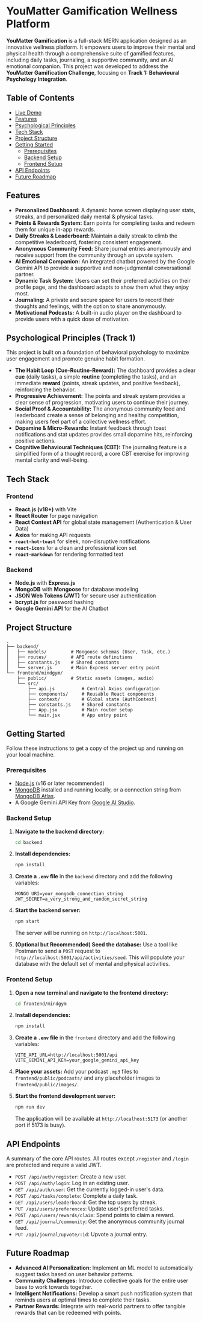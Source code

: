 # YouMatter Gamification Wellness Platform

 <!-- Replace with a real screenshot of your app's dashboard -->

**YouMatter Gamification** is a full-stack MERN application designed as an innovative wellness platform. It empowers users to improve their mental and physical health through a comprehensive suite of gamified features, including daily tasks, journaling, a supportive community, and an AI emotional companion. This project was developed to address the **YouMatter Gamification Challenge**, focusing on **Track 1: Behavioural Psychology Integration**.

## Table of Contents

- [Live Demo](#live-demo)
- [Features](#features)
- [Psychological Principles](#psychological-principles)
- [Tech Stack](#tech-stack)
- [Project Structure](#project-structure)
- [Getting Started](#getting-started)
  - [Prerequisites](#prerequisites)
  - [Backend Setup](#backend-setup)
  - [Frontend Setup](#frontend-setup)
- [API Endpoints](#api-endpoints)
- [Future Roadmap](#future-roadmap)


## Features

- **Personalized Dashboard:** A dynamic home screen displaying user stats, streaks, and personalized daily mental & physical tasks.
- **Points & Rewards System:** Earn points for completing tasks and redeem them for unique in-app rewards.
- **Daily Streaks & Leaderboard:** Maintain a daily streak to climb the competitive leaderboard, fostering consistent engagement.
- **Anonymous Community Feed:** Share journal entries anonymously and receive support from the community through an upvote system.
- **AI Emotional Companion:** An integrated chatbot powered by the Google Gemini API to provide a supportive and non-judgmental conversational partner.
- **Dynamic Task System:** Users can set their preferred activities on their profile page, and the dashboard adapts to show them what they enjoy most.
- **Journaling:** A private and secure space for users to record their thoughts and feelings, with the option to share anonymously.
- **Motivational Podcasts:** A built-in audio player on the dashboard to provide users with a quick dose of motivation.

## Psychological Principles (Track 1)

This project is built on a foundation of behavioral psychology to maximize user engagement and promote genuine habit formation.

- **The Habit Loop (Cue-Routine-Reward):** The dashboard provides a clear **cue** (daily tasks), a simple **routine** (completing the tasks), and an immediate **reward** (points, streak updates, and positive feedback), reinforcing the behavior.
- **Progressive Achievement:** The points and streak system provides a clear sense of progression, motivating users to continue their journey.
- **Social Proof & Accountability:** The anonymous community feed and leaderboard create a sense of belonging and healthy competition, making users feel part of a collective wellness effort.
- **Dopamine & Micro-Rewards:** Instant feedback through toast notifications and stat updates provides small dopamine hits, reinforcing positive actions.
- **Cognitive Behavioural Techniques (CBT):** The journaling feature is a simplified form of a thought record, a core CBT exercise for improving mental clarity and well-being.

## Tech Stack

### Frontend
- **React.js (v18+)** with Vite
- **React Router** for page navigation
- **React Context API** for global state management (Authentication & User Data)
- **Axios** for making API requests
- **`react-hot-toast`** for sleek, non-disruptive notifications
- **`react-icons`** for a clean and professional icon set
- **`react-markdown`** for rendering formatted text

### Backend
- **Node.js** with **Express.js**
- **MongoDB** with **Mongoose** for database modeling
- **JSON Web Tokens (JWT)** for secure user authentication
- **bcrypt.js** for password hashing
- **Google Gemini API** for the AI Chatbot

## Project Structure

```
.
├── backend/
│   ├── models/         # Mongoose schemas (User, Task, etc.)
│   ├── routes/         # API route definitions
│   ├── constants.js    # Shared constants
│   └── server.js       # Main Express server entry point
└── frontend/mindgym/
    ├── public/         # Static assets (images, audio)
    └── src/
        ├── api.js          # Central Axios configuration
        ├── components/     # Reusable React components
        ├── context/        # Global state (AuthContext)
        ├── constants.js    # Shared constants
        ├── App.jsx         # Main router setup
        └── main.jsx        # App entry point
```

## Getting Started

Follow these instructions to get a copy of the project up and running on your local machine.

### Prerequisites

- [Node.js](https://nodejs.org/en/) (v16 or later recommended)
- [MongoDB](https://www.mongodb.com/try/download/community) installed and running locally, or a connection string from [MongoDB Atlas](https://www.mongodb.com/cloud/atlas).
- A Google Gemini API Key from [Google AI Studio](https://ai.google.dev/).

### Backend Setup

1.  **Navigate to the backend directory:**
    ```bash
    cd backend
    ```

2.  **Install dependencies:**
    ```bash
    npm install
    ```

3.  **Create a `.env` file** in the `backend` directory and add the following variables:
    ```env
    MONGO_URI=your_mongodb_connection_string
    JWT_SECRET=a_very_strong_and_random_secret_string
    ```

4.  **Start the backend server:**
    ```bash
    npm start
    ```
    The server will be running on `http://localhost:5001`.

5.  **(Optional but Recommended) Seed the database:**
    Use a tool like Postman to send a `POST` request to `http://localhost:5001/api/activities/seed`. This will populate your database with the default set of mental and physical activities.

### Frontend Setup

1.  **Open a new terminal and navigate to the frontend directory:**
    ```bash
    cd frontend/mindgym
    ```

2.  **Install dependencies:**
    ```bash
    npm install
    ```

3.  **Create a `.env` file** in the `frontend` directory and add the following variables:
    ```env
    VITE_API_URL=http://localhost:5001/api
    VITE_GEMINI_API_KEY=your_google_gemini_api_key
    ```

4.  **Place your assets:** Add your podcast `.mp3` files to `frontend/public/podcasts/` and any placeholder images to `frontend/public/images/`.

5.  **Start the frontend development server:**
    ```bash
    npm run dev
    ```
    The application will be available at `http://localhost:5173` (or another port if 5173 is busy).

## API Endpoints

A summary of the core API routes. All routes except `/register` and `/login` are protected and require a valid JWT.

- `POST /api/auth/register`: Create a new user.
- `POST /api/auth/login`: Log in an existing user.
- `GET /api/auth/user`: Get the currently logged-in user's data.
- `POST /api/tasks/complete`: Complete a daily task.
- `GET /api/users/leaderboard`: Get the top users by streak.
- `PUT /api/users/preferences`: Update user's preferred tasks.
- `POST /api/users/rewards/claim`: Spend points to claim a reward.
- `GET /api/journal/community`: Get the anonymous community journal feed.
- `PUT /api/journal/upvote/:id`: Upvote a journal entry.

## Future Roadmap

-   **Advanced AI Personalization:** Implement an ML model to automatically suggest tasks based on user behavior patterns.
-   **Community Challenges:** Introduce collective goals for the entire user base to work towards together.
-   **Intelligent Notifications:** Develop a smart push notification system that reminds users at optimal times to complete their tasks.
-   **Partner Rewards:** Integrate with real-world partners to offer tangible rewards that can be redeemed with points.